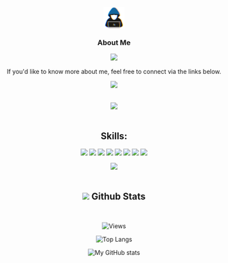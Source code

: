 <div align="center">
  <picture><img src="https://github.com/0xAbdulKhalid/0xAbdulKhalid/raw/main/assets/mdImages/about_me.gif" width="50px" align="center"></picture>
  <h3> About Me </h3>
</div>

<p align="center">
  <a href="https://github.com/DenverCoder1/readme-typing-svg">
    <img src="https://readme-typing-svg.herokuapp.com?font=Time+New+Roman&color=cyan&size=25&center=true&vCenter=true&width=600&height=100&lines=Hi,+I'm+Sharanya+Vemula;Welcome+to+my+GitHub!;Aspiring+Data+Analyst+and+AI+Enthusiast;Lifelong+Learner+and+Driven+Individual;" />
  </a>
</p>

<p align="center">
  If you'd like to know more about me, feel free to connect via the links below.
</p>

<p align="center">
  <img src="https://user-images.githubusercontent.com/73097560/115834477-dbab4500-a447-11eb-908a-139a6edaec5c.gif"><br><br>
</p>

 
<p align="center">
  <img src="https://user-images.githubusercontent.com/73097560/115834477-dbab4500-a447-11eb-908a-139a6edaec5c.gif"><br><br>
</p>

<h2 align="center">Skills:</h2>
<div align="center">
  <img src="https://img.shields.io/badge/HTML5-%23E34F26.svg" />
  <img src="https://img.shields.io/badge/CSS3-%231572B6.svg" />
  <img src="https://img.shields.io/badge/JavaScript-%23323330.svg" />
  <img src="https://img.shields.io/badge/Python-3776AB.svg" />
  <img src="https://img.shields.io/badge/React-%2320232a.svg" />
  <img src="https://img.shields.io/badge/MongoDB-%234ea94b.svg" />
  <img src="https://img.shields.io/badge/Heroku-430098" />
  <img src="https://img.shields.io/badge/Google_Cloud-4285F4" />
</div>

<p align="center">
  <img src="https://user-images.githubusercontent.com/73097560/115834477-dbab4500-a447-11eb-908a-139a6edaec5c.gif"><br><br>
</p>

<div align="center">
  <h2><img src="https://media.giphy.com/media/iY8CRBdQXODJSCERIr/giphy.gif" width="35"> Github Stats </h2>
  <br>
  <p><img src="https://komarev.com/ghpvc/?username=Sharanya-Vemula&label=Profile+visitors:" alt="Views" /></p>
  <p><img src="https://github-readme-stats.vercel.app/api/top-langs/?username=your-github-id&layout=compact&theme=dark" alt="Top Langs" /></p>
  <p><img src="https://github-readme-stats.vercel.app/api?username=your-github-id&count_private=true&show_icons=true&theme=dark&hide=issues" alt="My GitHub stats" /></p>
</div>

